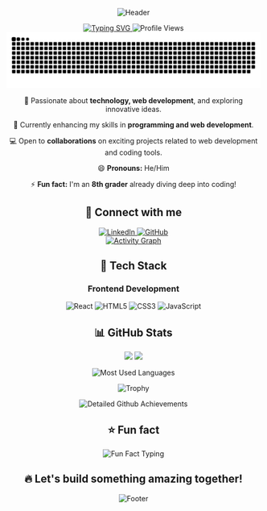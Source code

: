 <div align="center">

![Header](https://capsule-render.vercel.app/api?type=waving&color=0:1e00ff,100:0077ff&height=300&section=header&text=Hi%20👋,%20I'm%20Suryanshu%20Nabheet&fontSize=40&fontColor=ffffff&animation=fadeIn&fontAlignY=35&desc=Passionate%20Developer%20|%208th%20Grade%20Coder&descAlignY=55)

<!-- Typing SVG -->
<a href="https://git.io/typing-svg">
  <img src="https://readme-typing-svg.demolab.com?font=Fira+Code&size=25&duration=3000&pause=1000&color=0077FF&center=true&vCenter=true&width=435&lines=Full+Stack+Developer;Web+Development+Enthusiast;Always+Learning+New+Things" alt="Typing SVG" />
</a>

<!-- Profile Views Counter -->
<img src="https://komarev.com/ghpvc/?username=Suryanshu-Nabheet&style=for-the-badge&color=0077ff" alt="Profile Views" />

<!-- Animated Snake -->
<picture>
  <source media="(prefers-color-scheme: dark)" srcset="https://raw.githubusercontent.com/platane/snk/output/github-contribution-grid-snake-dark.svg" />
  <source media="(prefers-color-scheme: light)" srcset="https://raw.githubusercontent.com/platane/snk/output/github-contribution-grid-snake.svg" />
  <img alt="github-snake" src="https://raw.githubusercontent.com/platane/snk/output/github-contribution-grid-snake-dark.svg" />
</picture>

<br>

🚀 Passionate about **technology, web development**, and exploring innovative ideas.

🌱 Currently enhancing my skills in **programming and web development**.

💻 Open to **collaborations** on exciting projects related to web development and coding tools.

😄 **Pronouns:** He/Him

⚡ **Fun fact:** I'm an **8th grader** already diving deep into coding!

## 🌟 Connect with me

<!-- Animated Social Links -->
<div align="center">
  <a href="https://www.linkedin.com/in/suryanshu-nabheet/" target="_blank">
    <img src="https://img.shields.io/badge/LinkedIn-%230077B5.svg?&style=for-the-badge&logo=linkedin&logoColor=white" alt="LinkedIn" />
  </a>
  <a href="https://github.com/Suryanshu-Nabheet" target="_blank">
    <img src="https://img.shields.io/badge/GitHub-%23181717.svg?&style=for-the-badge&logo=github&logoColor=white" alt="GitHub" />
  </a>
</div>



<!-- Animated Activity Graph -->
<a href="https://github.com/ashutosh00710/github-readme-activity-graph">
  <img alt="Activity Graph" src="https://github-readme-activity-graph.vercel.app/graph?username=Suryanshu-Nabheet&theme=react-dark&hide_border=true&area=true&bg_color=0d1117&color=1e00ff&line=0077ff&point=ffffff" />
</a>

## 🚀 Tech Stack

### Frontend Development
<div align="center">
  
  ![React](https://img.shields.io/badge/React-%2320232a.svg?style=for-the-badge&logo=react&logoColor=%2361DAFB)
  ![HTML5](https://img.shields.io/badge/HTML5-%23E34F26.svg?style=for-the-badge&logo=html5&logoColor=white)
  ![CSS3](https://img.shields.io/badge/CSS3-%231572B6.svg?style=for-the-badge&logo=css3&logoColor=white)
  ![JavaScript](https://img.shields.io/badge/JavaScript-%23F7DF1E.svg?style=for-the-badge&logo=javascript&logoColor=black)
  
</div>

## 📊 GitHub Stats

<!-- Animated Stats Cards -->
<p align="center">
  <img width="49%" src="https://github-readme-stats.vercel.app/api?username=Suryanshu-Nabheet&show_icons=true&theme=tokyonight&hide_border=true&bg_color=0d1117" />
  <img width="49%" src="https://github-readme-streak-stats.herokuapp.com/?user=Suryanshu-Nabheet&theme=tokyonight&hide_border=true&background=0d1117" />
</p>

<img src="https://github-readme-stats.vercel.app/api/top-langs/?username=Suryanshu-Nabheet&layout=compact&theme=tokyonight&hide_border=true&bg_color=0d1117" alt="Most Used Languages" />

<!-- Animated Trophies -->
<p align="center">
  <img src="https://github-profile-trophy.vercel.app/?username=Suryanshu-Nabheet&theme=discord&no-frame=true&row=1&column=7&margin-w=15&margin-h=15" alt="Trophy" />
</p>

<!-- Metrics -->
<img src="https://metrics.lecoq.io/Suryanshu-Nabheet?template=classic&base.header=0&base.activity=0&base.community=0&base.repositories=0&base.metadata=0&achievements=1&achievements.threshold=C&achievements.secrets=true&achievements.display=detailed&achievements.limit=0&config.timezone=Asia%2FKolkata" alt="Detailed Github Achievements" />

## ⭐ Fun fact
<img src="https://readme-typing-svg.demolab.com?font=Fira+Code&size=22&duration=3000&pause=1000&color=0077FF&center=true&vCenter=true&width=435&lines=Always+curious%2C+always+learning!" alt="Fun Fact Typing" />

## 🔥 Let's build something amazing together!

![Footer](https://capsule-render.vercel.app/api?type=waving&color=0:0077ff,100:1e00ff&height=120&section=footer)

</div>
